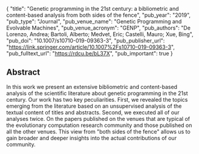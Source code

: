 {
  "title": "Genetic programming in the 21st century: a bibliometric and content-based analysis from both sides of the fence",
  "pub_year": "2019",
  "pub_type": "Journal",
  "pub_venue_name": "Genetic Programming and Evolvable Machines",
  "pub_venue_acronym": "GENP",
  "pub_authors": "De Lorenzo, Andrea; Bartoli, Alberto;  Medvet, Eric; Castelli, Mauro; Xue, Bing",
  "pub_doi": "10.1007/s10710-019-09363-3",
  "pub_publisher_url": "https://link.springer.com/article/10.1007%2Fs10710-019-09363-3",
  "pub_fulltext_url": "https://rdcu.be/bL37X",
  "pub_important": true
}

## Abstract
In this work we present an extensive bibliometric and content-based analysis of the scientific literature about genetic programming in the 21st century. Our work has two key peculiarities. First, we revealed the topics emerging from the literature based on an unsupervised analysis of the textual content of titles and abstracts. Second, we executed all of our analyses twice. On the papers  published on the venues that are typical of the evolutionary computation research community and those published on all the other venues. This view from "both sides of the fence" allows us to gain broader and deeper insights into the actual contributions of our community.
